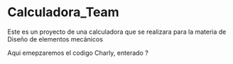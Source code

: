 # Calculadora_Team
Este es un proyecto de una calculadora que se realizara para la materia de Diseño de elementos mecánicos  


Aqui emepzaremos el codigo Charly, enterado ? 
